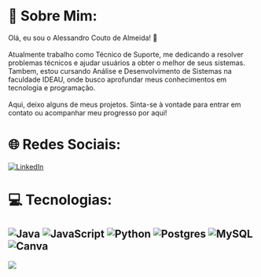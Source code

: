 # 💫 Sobre Mim:
Olá, eu sou o Alessandro Couto de Almeida! 👋<br><br>Atualmente trabalho como Técnico de Suporte, me dedicando a resolver problemas técnicos e ajudar usuários a obter o melhor de seus sistemas. Tambem, estou cursando Análise e Desenvolvimento de Sistemas na faculdade IDEAU, onde busco aprofundar meus conhecimentos em tecnologia e programação.<br><br>Aqui, deixo alguns de meus projetos. Sinta-se à vontade para entrar em contato ou acompanhar meu progresso por aqui!<br>


# 🌐 Redes Sociais:
[![LinkedIn](https://img.shields.io/badge/LinkedIn-%230077B5.svg?logo=linkedin&logoColor=white)](https://linkedin.com/in/https://www.linkedin.com/in/alessandro-couto-de-almeida-a56b381a2/) 

# 💻 Tecnologias:
![Java](https://img.shields.io/badge/java-%23ED8B00.svg?style=for-the-badge&logo=openjdk&logoColor=white) ![JavaScript](https://img.shields.io/badge/javascript-%23323330.svg?style=for-the-badge&logo=javascript&logoColor=%23F7DF1E) ![Python](https://img.shields.io/badge/python-3670A0?style=for-the-badge&logo=python&logoColor=ffdd54) ![Postgres](https://img.shields.io/badge/postgres-%23316192.svg?style=for-the-badge&logo=postgresql&logoColor=white) ![MySQL](https://img.shields.io/badge/mysql-%2300000f.svg?style=for-the-badge&logo=mysql&logoColor=white) ![Canva](https://img.shields.io/badge/Canva-%2300C4CC.svg?style=for-the-badge&logo=Canva&logoColor=white)
---
[![](https://visitcount.itsvg.in/api?id=Alessandro2308&icon=0&color=0)](https://visitcount.itsvg.in)

<!-- Proudly created with GPRM ( https://gprm.itsvg.in ) -->
